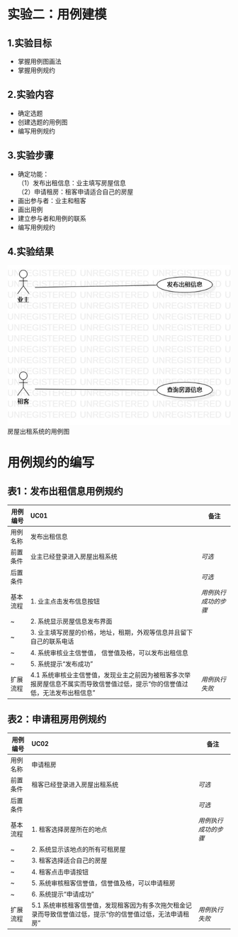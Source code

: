 # 实验二：用例建模
## 1.实验目标
- 掌握用例图画法
- 掌握用例规约
## 2.实验内容
- 确定选题
- 创建选题的用例图
- 编写用例规约
## 3.实验步骤
- 确定功能：  
  （1）发布出租信息：业主填写房屋信息  
  （2）申请租房：租客申请适合自己的房屋  
- 画出参与者：业主和租客
- 画出用例
- 建立参与者和用例的联系
- 编写用例规约
## 4.实验结果
![用例图](./Lab2-UseCaseDiagram.jpg)  
房屋出租系统的用例图  
# 用例规约的编写

## 表1：发布出租信息用例规约  

用例编号  | UC01 | 备注  
-|:-|-  
用例名称  | 发布出租信息  |   
前置条件  |  业主已经登录进入房屋出租系统    | *可选*   
后置条件  |      | *可选*   
基本流程  | 1. 业主点击发布信息按钮 |*用例执行成功的步骤*    
~| 2. 系统显示房屋信息发布界面 |   
~| 3. 业主填写房屋的价格，地址，租期，外观等信息并且留下自己的联系电话  |   
~| 4. 系统审核业主信誉值， 信誉值及格，可以发布出租信息 |   
~| 5. 系统提示“发布成功”  |  
扩展流程  | 4.1  系统审核业主信誉值，发现业主之前因为被租客多次举报房屋信息不属实而导致信誉值过低，提示“你的信誉值过低，无法发布出租信息” |*用例执行失败*    




## 表2：申请租房用例规约  

用例编号  | UC02 | 备注  
-|:-|-  
用例名称  | 申请租房  |   
前置条件  |   租客已经登录进入房屋出租系统   | *可选*   
后置条件  |      | *可选*   
基本流程  | 1. 租客选择房屋所在的地点 |*用例执行成功的步骤*    
~| 2. 系统显示该地点的所有可租房屋 |   
~| 3. 租客选择适合自己的房屋  |   
~| 4. 租客点击申请按钮  |   
~| 5. 系统审核租客信誉值，信誉值及格，可以申请租房  |  
~| 6. 系统提示“申请成功”  | 
扩展流程  | 5.1 系统审核租客信誉值，发现租客因为有多次拖欠租金记录而导致信誉值过低，提示“你的信誉值过低，无法申请租房”  |*用例执行失败*    
